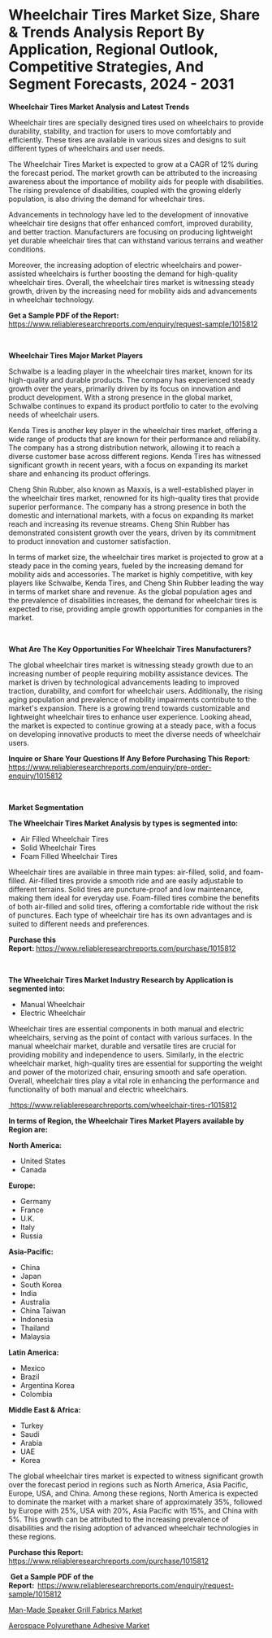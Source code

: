 <p><h1>Wheelchair Tires Market Size, Share & Trends Analysis Report By Application, Regional Outlook, Competitive Strategies, And Segment Forecasts, 2024 - 2031</h1></p><p><strong>Wheelchair Tires Market Analysis and Latest Trends</strong></p>
<p><p>Wheelchair tires are specially designed tires used on wheelchairs to provide durability, stability, and traction for users to move comfortably and efficiently. These tires are available in various sizes and designs to suit different types of wheelchairs and user needs.</p><p>The Wheelchair Tires Market is expected to grow at a CAGR of 12% during the forecast period. The market growth can be attributed to the increasing awareness about the importance of mobility aids for people with disabilities. The rising prevalence of disabilities, coupled with the growing elderly population, is also driving the demand for wheelchair tires.</p><p>Advancements in technology have led to the development of innovative wheelchair tire designs that offer enhanced comfort, improved durability, and better traction. Manufacturers are focusing on producing lightweight yet durable wheelchair tires that can withstand various terrains and weather conditions.</p><p>Moreover, the increasing adoption of electric wheelchairs and power-assisted wheelchairs is further boosting the demand for high-quality wheelchair tires. Overall, the wheelchair tires market is witnessing steady growth, driven by the increasing need for mobility aids and advancements in wheelchair technology.</p></p>
<p><strong>Get a Sample PDF of the Report:&nbsp;</strong> <a href="https://www.reliableresearchreports.com/enquiry/request-sample/1015812">https://www.reliableresearchreports.com/enquiry/request-sample/1015812</a></p>
<p>&nbsp;</p>
<p><strong>Wheelchair Tires Major Market Players</strong></p>
<p><p>Schwalbe is a leading player in the wheelchair tires market, known for its high-quality and durable products. The company has experienced steady growth over the years, primarily driven by its focus on innovation and product development. With a strong presence in the global market, Schwalbe continues to expand its product portfolio to cater to the evolving needs of wheelchair users.</p><p>Kenda Tires is another key player in the wheelchair tires market, offering a wide range of products that are known for their performance and reliability. The company has a strong distribution network, allowing it to reach a diverse customer base across different regions. Kenda Tires has witnessed significant growth in recent years, with a focus on expanding its market share and enhancing its product offerings.</p><p>Cheng Shin Rubber, also known as Maxxis, is a well-established player in the wheelchair tires market, renowned for its high-quality tires that provide superior performance. The company has a strong presence in both the domestic and international markets, with a focus on expanding its market reach and increasing its revenue streams. Cheng Shin Rubber has demonstrated consistent growth over the years, driven by its commitment to product innovation and customer satisfaction.</p><p>In terms of market size, the wheelchair tires market is projected to grow at a steady pace in the coming years, fueled by the increasing demand for mobility aids and accessories. The market is highly competitive, with key players like Schwalbe, Kenda Tires, and Cheng Shin Rubber leading the way in terms of market share and revenue. As the global population ages and the prevalence of disabilities increases, the demand for wheelchair tires is expected to rise, providing ample growth opportunities for companies in the market.</p></p>
<p>&nbsp;</p>
<p><strong>What Are The Key Opportunities For Wheelchair Tires Manufacturers?</strong></p>
<p><p>The global wheelchair tires market is witnessing steady growth due to an increasing number of people requiring mobility assistance devices. The market is driven by technological advancements leading to improved traction, durability, and comfort for wheelchair users. Additionally, the rising aging population and prevalence of mobility impairments contribute to the market's expansion. There is a growing trend towards customizable and lightweight wheelchair tires to enhance user experience. Looking ahead, the market is expected to continue growing at a steady pace, with a focus on developing innovative products to meet the diverse needs of wheelchair users.</p></p>
<p><strong>Inquire or Share Your Questions If Any Before Purchasing This Report:</strong> <a href="https://www.reliableresearchreports.com/enquiry/pre-order-enquiry/1015812">https://www.reliableresearchreports.com/enquiry/pre-order-enquiry/1015812</a></p>
<p>&nbsp;</p>
<p><strong>Market Segmentation</strong></p>
<p><strong>The Wheelchair Tires Market Analysis by types is segmented into:</strong></p>
<p><ul><li>Air Filled Wheelchair Tires</li><li>Solid Wheelchair Tires</li><li>Foam Filled Wheelchair Tires</li></ul></p>
<p><p>Wheelchair tires are available in three main types: air-filled, solid, and foam-filled. Air-filled tires provide a smooth ride and are easily adjustable to different terrains. Solid tires are puncture-proof and low maintenance, making them ideal for everyday use. Foam-filled tires combine the benefits of both air-filled and solid tires, offering a comfortable ride without the risk of punctures. Each type of wheelchair tire has its own advantages and is suited to different needs and preferences.</p></p>
<p><strong>Purchase this Report:&nbsp;</strong><a href="https://www.reliableresearchreports.com/purchase/1015812">https://www.reliableresearchreports.com/purchase/1015812</a></p>
<p>&nbsp;</p>
<p><strong>The Wheelchair Tires Market Industry Research by Application is segmented into:</strong></p>
<p><ul><li>Manual Wheelchair</li><li>Electric Wheelchair</li></ul></p>
<p><p>Wheelchair tires are essential components in both manual and electric wheelchairs, serving as the point of contact with various surfaces. In the manual wheelchair market, durable and versatile tires are crucial for providing mobility and independence to users. Similarly, in the electric wheelchair market, high-quality tires are essential for supporting the weight and power of the motorized chair, ensuring smooth and safe operation. Overall, wheelchair tires play a vital role in enhancing the performance and functionality of both manual and electric wheelchairs.</p></p>
<p><a href="https://www.reliableresearchreports.com/wheelchair-tires-r1015812">&nbsp;https://www.reliableresearchreports.com/wheelchair-tires-r1015812</a></p>
<p><strong>In terms of Region, the Wheelchair Tires Market Players available by Region are:</strong></p>
<p>
    <p> <strong> North America: </strong>
        <ul>
            <li>United States</li>
            <li>Canada</li>
        </ul>
        </p> 
    <p> <strong> Europe: </strong>
        <ul>
            <li>Germany</li>
            <li>France</li>
            <li>U.K.</li>
            <li>Italy</li>
            <li>Russia</li>
        </ul>
        </p> 
    <p> <strong> Asia-Pacific: </strong>
        <ul>
            <li>China</li>
            <li>Japan</li>
            <li>South Korea</li>
            <li>India</li>
            <li>Australia</li>
            <li>China Taiwan</li>
            <li>Indonesia</li>
            <li>Thailand</li>
            <li>Malaysia</li>
        </ul>
        </p> 
    <p> <strong> Latin America: </strong>
        <ul>
            <li>Mexico</li>
            <li>Brazil</li>
            <li>Argentina Korea</li>
            <li>Colombia</li>
        </ul>
        </p> 
    <p> <strong> Middle East & Africa: </strong>
        <ul>
            <li>Turkey</li>
            <li>Saudi</li>
            <li>Arabia</li>
            <li>UAE</li>
            <li>Korea</li>
        </ul>
    </p>
    </p>
<p><p>The global wheelchair tires market is expected to witness significant growth over the forecast period in regions such as North America, Asia Pacific, Europe, USA, and China. Among these regions, North America is expected to dominate the market with a market share of approximately 35%, followed by Europe with 25%, USA with 20%, Asia Pacific with 15%, and China with 5%. This growth can be attributed to the increasing prevalence of disabilities and the rising adoption of advanced wheelchair technologies in these regions.</p></p>
<p><strong>Purchase this Report: </strong><a href="https://www.reliableresearchreports.com/purchase/1015812">https://www.reliableresearchreports.com/purchase/1015812</a></p>
<p>&nbsp;<strong>Get a Sample PDF of the Report:&nbsp;&nbsp;</strong><a href="https://www.reliableresearchreports.com/enquiry/request-sample/1015812">https://www.reliableresearchreports.com/enquiry/request-sample/1015812</a></p>
<p><strong></strong></p>
<p><p><a href="https://full-wildebeest-80b.notion.site/Analyzing-Man-Made-Speaker-Grill-Fabrics-Market-Global-Industry-Perspective-and-Forecast-2024-to-2-38e54e3bc1ba4ad98364bff8f2f045ba">Man-Made Speaker Grill Fabrics Market</a></p><p><a href="https://issuu.com/reportprime-2/docs/aerospace-polyurethane-adhesive-market-size-2030.p">Aerospace Polyurethane Adhesive Market</a></p></p>